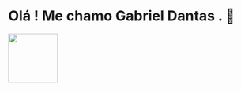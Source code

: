   <h1>Olá ! Me chamo Gabriel Dantas . 🖖</h1>
<img style='width: 100px;' src="https://cdn.jsdelivr.net/gh/devicons/devicon/icons/python/python-plain.svg" />
